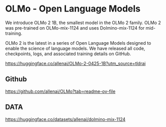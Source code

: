 # OLMo - Open Language Models


We introduce OLMo 2 1B, the smallest model in the OLMo 2 family. OLMo 2 was pre-trained on OLMo-mix-1124 and uses Dolmino-mix-1124 for mid-training.

OLMo 2 is the latest in a series of Open Language Models designed to enable the science of language models. We have released all code, checkpoints, logs, and associated training details on GitHub.


https://huggingface.co/allenai/OLMo-2-0425-1B?utm_source=tldrai


## Github

https://github.com/allenai/OLMo?tab=readme-ov-file


## DATA
https://huggingface.co/datasets/allenai/dolmino-mix-1124